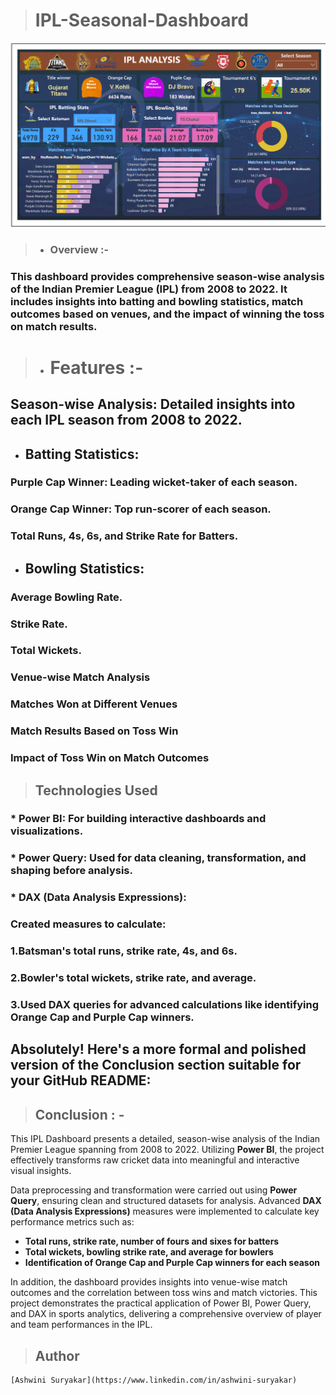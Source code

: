 > # IPL-Seasonal-Dashboard

![IPL Dashboard](https://github.com/AshwiniSuryakar09/IPL-Seasonal-Dashboard/blob/main/IPL%20DASHBOARD.png)

> * ### Overview :-
   ### This dashboard provides comprehensive season-wise analysis of the Indian Premier League (IPL) from 2008 to 2022. It includes insights into batting and bowling statistics, match outcomes based on venues, and the impact of winning the toss on match results.

> * # Features :-
 ## Season-wise Analysis: Detailed insights into each IPL season from 2008 to 2022.

* ## Batting Statistics:

 ### Purple Cap Winner: Leading wicket-taker of each season.

 ### Orange Cap Winner: Top run-scorer of each season.

 ### Total Runs, 4s, 6s, and Strike Rate for Batters.

* ## Bowling Statistics:

 ### Average Bowling Rate.

 ### Strike Rate.

 ### Total Wickets.

### Venue-wise Match Analysis

### Matches Won at Different Venues

### Match Results Based on Toss Win

### Impact of Toss Win on Match Outcomes

> ## Technologies Used
### * Power BI: For building interactive dashboards and visualizations.

### * Power Query: Used for data cleaning, transformation, and shaping before analysis.

### * DAX (Data Analysis Expressions):

### Created measures to calculate:

### 1.Batsman's total runs, strike rate, 4s, and 6s.

### 2.Bowler's total wickets, strike rate, and average.

### 3.Used DAX queries for advanced calculations like identifying Orange Cap and Purple Cap winners.

## Absolutely! Here's a more formal and polished version of the **Conclusion** section suitable for your GitHub README:

> ## Conclusion : -

This IPL Dashboard presents a detailed, season-wise analysis of the Indian Premier League spanning from 2008 to 2022. Utilizing **Power BI**, the project effectively transforms raw cricket data into meaningful and interactive visual insights.

Data preprocessing and transformation were carried out using **Power Query**, ensuring clean and structured datasets for analysis. Advanced **DAX (Data Analysis Expressions)** measures were implemented to calculate key performance metrics such as:

- **Total runs, strike rate, number of fours and sixes for batters**  
- **Total wickets, bowling strike rate, and average for bowlers** 
- **Identification of **Orange Cap** and **Purple Cap** winners for each season** 

In addition, the dashboard provides insights into venue-wise match outcomes and the correlation between toss wins and match victories. This project demonstrates the practical application of Power BI, Power Query, and DAX in sports analytics, delivering a comprehensive overview of player and team performances in the IPL.

> ## Author
    [Ashwini Suryakar](https://www.linkedin.com/in/ashwini-suryakar)

